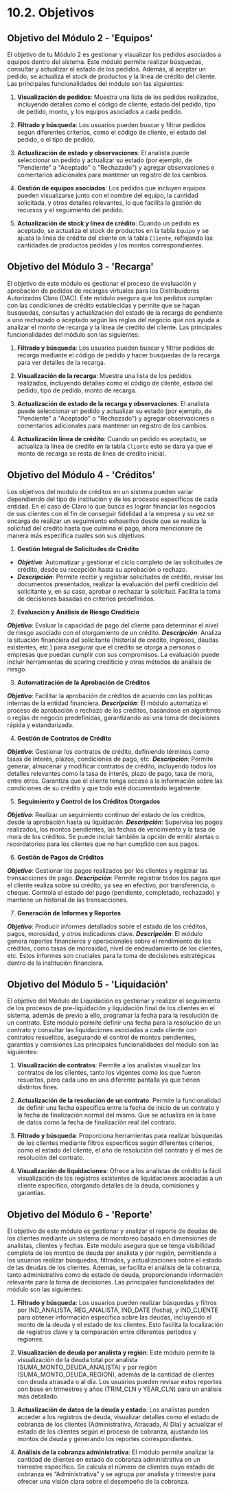 # 10.2. Objetivos

## Objetivo del Módulo 2 - 'Equipos'

El objetivo de tu Módulo 2 es gestionar y visualizar los pedidos asociados a equipos dentro del sistema. Este módulo permite realizar búsquedas, consultar y actualizar el estado de los pedidos. Además, al aceptar un pedido, se actualiza el stock de productos y la línea de crédito del cliente. Las principales funcionalidades del módulo son las siguientes:

1. **Visualización de pedidos**: Muestra una lista de los pedidos realizados, incluyendo detalles como el código de cliente, estado del pedido, tipo de pedido, monto, y los equipos asociados a cada pedido.

2. **Filtrado y búsqueda**: Los usuarios pueden buscar y filtrar pedidos según diferentes criterios, como el código de cliente, el estado del pedido, o el tipo de pedido.

3. **Actualización de estado y observaciones**: El analista puede seleccionar un pedido y actualizar su estado (por ejemplo, de "Pendiente" a "Aceptado" o "Rechazado") y agregar observaciones o comentarios adicionales para mantener un registro de los cambios.

4. **Gestión de equipos asociados**: Los pedidos que incluyen equipos pueden visualizarse junto con el nombre del equipo, la cantidad solicitada, y otros detalles relevantes, lo que facilita la gestión de recursos y el seguimiento del pedido.

5. **Actualización de stock y línea de crédito**: Cuando un pedido es aceptado, se actualiza el stock de productos en la tabla `Equipo` y se ajusta la línea de crédito del cliente en la tabla `Cliente`, reflejando las cantidades de productos pedidas y los montos correspondientes.

## Objetivo del Módulo 3 - 'Recarga'

El objetivo de este módulo es gestionar el proceso de evaluación y aprobación de pedidos de recargas virtuales para los Distribuidores Autorizados Claro (DAC). Este módulo asegura que los pedidos cumplan con las condiciones de crédito establecidas y permite que se hagan busquedas, consultas y actualizacion del estado de la recarga de pendiente a uno rechazado o aceptado según las reglas del negocio que nos ayuda a analizar el monto de recarga y la linea de credito del cliente. Las principales funcionalidades del módulo son las siguientes:


1. **Filtrado y búsqueda**: Los usuarios pueden buscar y filtrar pedidos de recarga mediante el código de pedido y hacer busquedas de la recarga para ver detalles de la recarga.

2. **Visualización de la recarga**: Muestra una lista de los pedidos realizados, incluyendo detalles como el código de cliente, estado del pedido, tipo de pedido, monto de recarga.


3. **Actualización de estado de la recarga y observaciones**: El analista puede seleccionar un pedido y actualizar su estado (por ejemplo, de "Pendiente" a "Aceptado" o "Rechazado") y agregar observaciones o comentarios adicionales para mantener un registro de los cambios.

4. **Actualización línea de crédito**: Cuando un pedido es aceptado, se actualiza la linea de credito en la tabla `Cliente` esto se dara ya que el monto de recarga se resta de linea de credito inicial.

## Objetivo del Módulo 4 - 'Créditos'

Los objetivos del modulo de créditos en un sistema pueden variar dependiendo del tipo de institución y de los procesos específicos de cada entidad. En el caso de Claro lo que busca es lograr financiar los negocios de sus clientes con el fin de conseguir fidelidad a la empresa  y su vez se encarga de realizar un seguimiento exhaustivo desde que se realiza la solicitud del credito hasta que culmina el pago, ahora mencionare de manera más especifica cuales son sus objetivos.

1. **Gestión Integral de Solicitudes de Crédito**

- ***Objetivo***: Automatizar y gestionar el ciclo completo de las solicitudes de crédito, desde su recepción hasta su aprobación o rechazo.
- ***Descripción***: Permite recibir y registrar solicitudes de crédito, revisar los documentos presentados, realizar la evaluación del perfil crediticio del solicitante y, en su caso, aprobar o rechazar la solicitud. Facilita la toma de decisiones basadas en criterios predefinidos.

2. **Evaluación y Análisis de Riesgo Crediticio**

***Objetivo***: Evaluar la capacidad de pago del cliente para determinar el nivel de riesgo asociado con el otorgamiento de un crédito.
***Descripción***: Analiza la situación financiera del solicitante (historial de crédito, ingresos, deudas existentes, etc.) para asegurar que el crédito se otorga a personas o empresas que puedan cumplir con sus compromisos. La evaluación puede incluir herramientas de scoring crediticio y otros métodos de análisis de riesgo.

3. **Automatización de la Aprobación de Créditos**

***Objetivo***: Facilitar la aprobación de créditos de acuerdo con las políticas internas de la entidad financiera.
***Descripción***: El módulo automatiza el proceso de aprobación o rechazo de los créditos, basándose en algoritmos o reglas de negocio predefinidas, garantizando así una toma de decisiones rápida y estandarizada.

4. **Gestión de Contratos de Crédito**

***Objetivo***: Gestionar los contratos de crédito, definiendo términos como tasas de interés, plazos, condiciones de pago, etc.
***Descripción***: Permite generar, almacenar y modificar contratos de crédito, incluyendo todos los detalles relevantes como la tasa de interés, plazo de pago, tasa de mora, entre otros. Garantiza que el cliente tenga acceso a la información sobre las condiciones de su crédito y que todo esté documentado legalmente.

5. **Seguimiento y Control de los Créditos Otorgados**

***Objetivo***: Realizar un seguimiento continuo del estado de los créditos, desde la aprobación hasta su liquidación.
***Descripción***: Supervisa los pagos realizados, los montos pendientes, las fechas de vencimiento y la tasa de mora de los créditos. Se puede incluir también la opción de emitir alertas o recordatorios para los clientes que no han cumplido con sus pagos.

6. **Gestión de Pagos de Créditos**

***Objetivo***: Gestionar los pagos realizados por los clientes y registrar las transacciones de pago.
***Descripción***: Permite registrar todos los pagos que el cliente realiza sobre su crédito, ya sea en efectivo, por transferencia, o cheque. Controla el estado del pago (pendiente, completado, rechazado) y mantiene un historial de las transacciones.

7. **Generación de Informes y Reportes**

***Objetivo***: Producir informes detallados sobre el estado de los créditos, pagos, morosidad, y otros indicadores clave.
***Descripción***: El módulo genera reportes financieros y operacionales sobre el rendimiento de los créditos, como tasas de morosidad, nivel de endeudamiento de los clientes, etc. Estos informes son cruciales para la toma de decisiones estratégicas dentro de la institución financiera.

## Objetivo del Módulo 5 - 'Liquidación'

El objetivo del Módulo de Liquidación es gestionar y realizar el seguimiento de los procesos de pre-liquidación y liquidación final de los clientes en el sistema, además de previo a ello, programar la fecha para la resolución de un contrato. Este módulo permite definir una fecha para la resolución de un contrato y consultar las liquidaciones asociadas a cada cliente con contratos resuelttos, asegurando el control de montos pendientes, garantías y comisiones.Las principales funcionalidades del módulo son las siguientes:

1. **Visualización de contratos**: Permite a los analistas visualizar los contratos de los clientes, tanto los vigentes como los que fueron resueltos, pero cada uno en una diferente pantalla ya que tienen distintos fines.

2. **Actualización de la resolución de un contrato**: Permite la funcionalidad de definir una fecha específica entre la fecha de inicio de un contrato y la fecha de finalización normal del mismo. Que se actualiza en la base de datos como la fecha de finalización real del contrato.

3. **Filtrado y búsqueda**: Proporciona herramientas para realizar búsquedas de los clientes mediante filtros específicos según diferentes criterios, como el estado del cliente, el año de resolución del contrato y el mes de resolución del contrato.

6. **Visualización de liquidaciones**: Ofrece a los analistas de crédito la fácil visualización de los registros existentes de liquidaciones asociadas a un cliente específico, otorgando detalles de la deuda, comisiones y garantías.


## Objetivo del Módulo 6 - 'Reporte'
El objetivo de este módulo es gestionar y analizar el reporte de deudas de los clientes mediante un sistema de monitoreo basado en dimensiones de analistas, clientes y fechas. Este módulo asegura que se tenga visibilidad completa de los montos de deuda por analista y por región, permitiendo a los usuarios realizar búsquedas, filtrados, y actualizaciones sobre el estado de las deudas de los clientes. Además, se facilita el análisis de la cobranza, tanto administrativa como de estado de deuda, proporcionando información relevante para la toma de decisiones. Las principales funcionalidades del módulo son las siguientes:

1. **Filtrado y búsqueda**: Los usuarios pueden realizar búsquedas y filtros por IND_ANALISTA, REG_ANALISTA, IND_DATE (fecha), y IND_CLIENTE para obtener información específica sobre las deudas, incluyendo el monto de la deuda y el estado de los clientes. Esto facilita la localización de registros clave y la comparación entre diferentes períodos y regiones.

2. **Visualización de deuda por analista y región**: Este módulo permite la visualización de la deuda total por analista (SUMA_MONTO_DEUDA_ANALISTA) y por región (SUMA_MONTO_DEUDA_REGION), además de la cantidad de clientes con deuda atrasada o al día. Los usuarios pueden revisar estos reportes con base en trimestres y años (TRIM_CLN y YEAR_CLN) para un análisis más detallado.

3. **Actualización de datos de la deuda y estado**: Los analistas pueden acceder a los registros de deuda, visualizar detalles como el estado de cobranza de los clientes (Administrativa, Atrasada, Al Día) y actualizar el estado de los clientes según el proceso de cobranza, ajustando los montos de deuda y generando los reportes correspondientes.

4. **Análisis de la cobranza administrativa**: El módulo permite analizar la cantidad de clientes en estado de cobranza administrativa en un trimestre específico. Se calcula el número de clientes cuyo estado de cobranza es “Administrativa” y se agrupa por analista y trimestre para ofrecer una visión clara sobre el desempeño de la cobranza.
